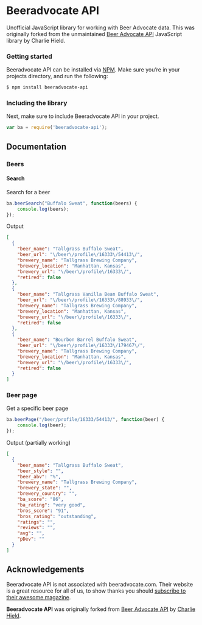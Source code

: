 # Beeradvocate API

Unofficial JavaScript library for working with Beer Advocate data. This was originally forked from the unmaintained [Beer Advocate API](https://github.com/parryc/beer-advocate-api) JavaScript library by Charlie Hield.

### Getting started

Beeradvocate API can be installed via [NPM](https://www.npmjs.org/). Make sure you’re in your projects directory, and run the following:

```bash
$ npm install beeradvocate-api
```

### Including the library

Next, make sure to include Beeradvocate API in your project.

```javascript
var ba = require('beeradvocate-api');
```

## Documentation

### Beers

#### Search

Search for a beer

```javascript
ba.beerSearch("Buffalo Sweat", function(beers) {
    console.log(beers);
});
```

Output

```json
[
  {
    "beer_name": "Tallgrass Buffalo Sweat",
    "beer_url": "\/beer\/profile\/16333\/54413\/",
    "brewery_name": "Tallgrass Brewing Company",
    "brewery_location": "Manhattan, Kansas",
    "brewery_url": "\/beer\/profile\/16333\/",
    "retired": false
  },
  {
    "beer_name": "Tallgrass Vanilla Bean Buffalo Sweat",
    "beer_url": "\/beer\/profile\/16333\/88933\/",
    "brewery_name": "Tallgrass Brewing Company",
    "brewery_location": "Manhattan, Kansas",
    "brewery_url": "\/beer\/profile\/16333\/",
    "retired": false
  },
  {
    "beer_name": "Bourbon Barrel Buffalo Sweat",
    "beer_url": "\/beer\/profile\/16333\/179467\/",
    "brewery_name": "Tallgrass Brewing Company",
    "brewery_location": "Manhattan, Kansas",
    "brewery_url": "\/beer\/profile\/16333\/",
    "retired": false
  }
]
```

### Beer page

Get a specific beer page

```javascript
ba.beerPage("/beer/profile/16333/54413/", function(beer) {
    console.log(beer);
});
```

Output (partially working)

```json
[
  {
    "beer_name": "Tallgrass Buffalo Sweat",
    "beer_style": "",
    "beer_abv": "%",
    "brewery_name": "Tallgrass Brewing Company",
    "brewery_state": "",
    "brewery_country": "",
    "ba_score": "86",
    "ba_rating": "very good",
    "bros_score": "91",
    "bros_rating": "outstanding",
    "ratings": "",
    "reviews": "",
    "avg": "",
    "pDev": ""
  }
]
```

## Acknowledgements

Beeradvocate API is not associated with beeradvocate.com. Their website is a great resource for all of us, to show thanks you should [subscribe to their awesome magazine](https://www.beeradvocate.com/mag/subscribe/).

**Beeradvocate API** was originally forked from [Beer Advocate API](https://github.com/parryc/beer-advocate-api) by [Charlie Hield](https://github.com/stursby).
